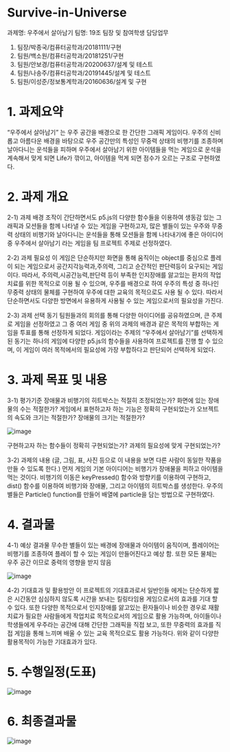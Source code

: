# Survive-in-Universe

과제명: 우주에서 살아남기
팀명: 19조
팀장 및 참여학생 담당업무
1) 팀장/박종국/컴퓨터공학과/20181111/구현
2) 팀원/백소원/컴퓨터공학과/20181251/구현
3) 팀원/안보경/컴퓨터공학과/20200637/설계 및 테스트
4) 팀원/나송주/컴퓨터공학과/20191445/설계 및 테스트
5) 팀원/이성준/정보통계학과/20160636/설계 및 구현

# 1. 과제요약
 “우주에서 살아남기” 는 우주 공간을 배경으로 한 간단한 그래픽 게임이다. 우주의 신비롭고 아름다운 배경을 바탕으로 우주 공간만의 특성인 무중력 상태의 비행기를 조종하며 날아다니는 운석들을 피하며 우주에서 살아남기 위한 아이템들을 먹는 게임으로 운석을 계속해서 맞게 되면 Life가 깎이고, 아이템을 먹게 되면 점수가 오르는 구조로 구현하였다.

# 2. 과제 개요
2-1) 과제 배경
 조작이 간단하면서도 p5.js의 다양한 함수들을 이용하여 생동감 있는 그래픽과 모션들을 함께 나타낼 수 있는 게임을 구현하고자, 많은 별들이 있는 우주와 무중력 상태의 비행기와 날아다니는 운석들을 통해 모션들을 함께 나타내기에 좋은 아이디어 중 우주에서 살아남기 라는 게임을 팀 프로젝트 주제로 선정하였다. 

2-2) 과제 필요성
 이 게임은 단순하지만 화면을 통해 움직이는 object를 중심으로 플레이 되는 게임으로서 공간지각능력과,주의력, 그리고 순간적인 판단력등이 요구되는 게임이다. 따라서, 주의력,시공간능력,판단력 등이 부족한 인지장애를 앓고있는 환자의 작업치료를 위한 목적으로 이용 될 수 있으며, 우주를 배경으로 하여 우주의 특성 중 하나인 무중력 상태의 물체를 구현하여 우주에 대한 교육의 목적으로도 사용 될 수 있다. 따라서 단순하면서도 다양한 방면에서 유용하게 사용될 수 있는 게임으로서의 필요성을 가진다.

2-3) 과제 선택 동기
 팀원들과의 회의를 통해 다양한 아이디어를 공유하였으며, 큰 주제로 게임을 선정하였고 그 중 여러 게임 중 위의 과제의 배경과 같은 목적의 부합하는 게임을 투표를 통해 선정하게 되었다. 게임이라는 주제의 “우주에서 살아남기”를 선택하게 된 동기는 하나의 게임에 다양한 p5.js의 함수들을 사용하여 프로젝트를 진행 할 수 있으며, 이 게임이 여러 목적에서의 필요성에 가장 부합하다고 판단되어 선택하게 되었다.




# 3. 과제 목표 및 내용
3-1) 평가기준
장애물과 비행기의 히트박스는 적절히 조정되었는가?
화면에 있는 장애물의 수는 적절한가?
게임에서 표현하고자 하는 기능은 정확히 구현되었는가
오브젝트의 속도와 크기는 적절한가?
장애물의 크기는 적절한가?

![image](https://user-images.githubusercontent.com/94429120/169287299-9fa7fa3e-b4f4-4ac3-8568-f279c113875f.png)


구현하고자 하는 함수들이 정확히 구현되었는가?
과제의 필요성에 맞게 구현되었는가?


3-2) 과제의 내용 (글, 그림, 표, 사진 등으로 이 내용을 보면 다른 사람이 동일한 작품을 만들 수 있도록 한다.)
 먼저 게임의 기본 아이디어는 비행기가 장애물을 피하고 아이템을 먹는 것이다. 비행기의 이동은 keyPressed() 함수와 방향키를 이용하여 구현하고, dist() 함수를 이용하여 비행기와 장애물, 그리고 아이템의 히트박스를 생성한다. 우주의 별들은 Particle() function를 만들어 배열에 particle을 담는 방법으로 구현하였다.

# 4. 결과물
4-1) 예상 결과물
 무수한 별들이 있는 배경에 장애물과 아이템이 움직이며, 플레이어는 비행기를 조종하여 플레이 할 수 있는 게임이 만들어진다고 예상 함. 또한 모든 물체는 우주 공간 이므로 중력의 영향을 받지 않음

![image](https://user-images.githubusercontent.com/94429120/169287368-aa378840-2478-4bee-8f34-1a2a9a4977b6.png)


4-2) 기대효과 및 활용방안
 이 프로젝트의 기대효과로서 일반인들 에게는 단순하게 짧은 시간동안 심심하지 않도록 시간을 보내는 킬링타임용 게임으로서의 효과를 기대 할 수 있다. 또한 다양한 목적으로서 인지장애를 앓고있는 환자들이나 비슷한 경우로 재활치료가 필요한 사람들에게 작업치료 목적으로서의 게임으로 활용 가능하며, 아이들이나 학생들에게 우주라는 공간에 대해 간단한 그래픽을 직접 보고, 또한 무중력의 효과를 직접 게임을 통해 느끼며 배울 수 있는 교육 목적으로도 활용 가능하다. 위와 같이 다양한 활용목적이 가능한 기대효과가 있다. 

# 5. 수행일정(도표)
![image](https://user-images.githubusercontent.com/94429120/169287422-48cb2249-00bc-4808-b226-3e83395263d1.png)


# 6. 최종결과물
![image](https://user-images.githubusercontent.com/94429120/172767348-9d311025-c6a8-4e97-b591-1b6938562299.png)



